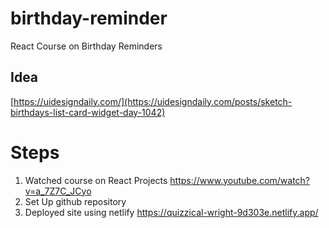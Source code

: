 # birthday-reminder

React Course on Birthday Reminders

## Idea

[https://uidesigndaily.com/](https://uidesigndaily.com/posts/sketch-birthdays-list-card-widget-day-1042)

# Steps

1. Watched course on React Projects
   https://www.youtube.com/watch?v=a_7Z7C_JCyo
2. Set Up github repository
3. Deployed site using netlify
   https://quizzical-wright-9d303e.netlify.app/
